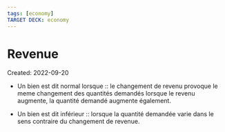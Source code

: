 ```yaml
---
tags: [economy] 
TARGET DECK: economy
---
```

# Revenue
Created: 2022-09-20

- Un bien est dit normal lorsque :: le changement de revenu provoque le meme changement des quantités demandés lorsque le revenu augmente, la quantité demandé augmente également.
<!--SR:!2022-10-25,23,250-->
- Un bien est dit inférieur :: lorsque la quantité demandée varie dans le sens contraire du changement de revenue.
<!--SR:!2022-11-29,52,290-->